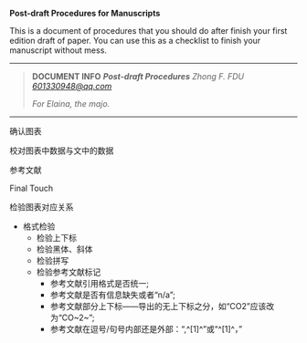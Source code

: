 **Post-draft Procedures for Manuscripts**

This is a document of procedures that you should do after finish your first edition draft of paper. You can use this as a checklist to finish your manuscript without mess. 



------

> **DOCUMENT INFO**	***Post-draft Procedures***	*Zhong F.    FDU*	*601330948@qq.com*
>
> *For Elaina, the majo.*

------

确认图表



校对图表中数据与文中的数据





参考文献



Final Touch

检验图表对应关系

- 格式检验
  - 检验上下标
  - 检验黑体、斜体
  - 检验拼写
  - 检验参考文献标记
    - 参考文献引用格式是否统一;
    - 参考文献是否有信息缺失或者“n/a”;
    - 参考文献部分上下标——导出的无上下标之分，如“CO2”应该改为“CO~2~”;
    - 参考文献在逗号/句号内部还是外部：“,^[1]^”或“^[1]^，”

